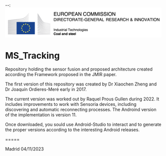 --:![ECDGresearch Logo](/images/dgri_ec.png)

# MS_Tracking
Repository holding the sensor fusion and proposed architecture created according the Framework proposed in the JMIR paper.

The first version of this repository was created by Dr Xiaochen Zheng and Dr Joaquín Ordieres-Meré early in 2017.

The current version was worked out by Raquel Prous Gullen during 2022. It includes improvements to work with Sensoria devices, including discovering and automatic reconnecting processes. 
The Androind version of the implementation is version 11.

Once downloaded, you sould use Android-Studio to interact and to generate the proper versions 
according to the interesting Android releases.

=====

Madrid 04/11/2023


